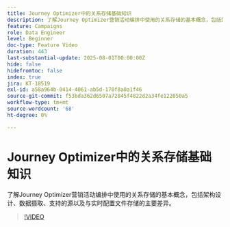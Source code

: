 ```yaml
---
title: Journey Optimizer中的关系存储基础知识
description: 了解Journey Optimizer营销活动编排中使用的关系存储的基本概念，包括架构设计、数据摄取、支持的源以及与实时配置文件存储的主要差异。
feature: Campaigns
role: Data Engineer
level: Beginner
doc-type: Feature Video
duration: 443
last-substantial-update: 2025-08-01T00:00:00Z
hide: false
hidefromtoc: false
index: true
jira: KT-18519
exl-id: a58a964b-0414-4061-ab5d-170f8a0a1f46
source-git-commit: f53bda362d6507a72845f4822d2a34fe122050a5
workflow-type: tm+mt
source-wordcount: '68'
ht-degree: 0%

---
```


# Journey Optimizer中的关系存储基础知识

了解Journey Optimizer营销活动编排中使用的关系存储的基本概念，包括架构设计、数据摄取、支持的源以及与实时配置文件存储的主要差异。

>[!VIDEO](https://video.tv.adobe.com/v/3470214/?learn=on&enablevpops)

